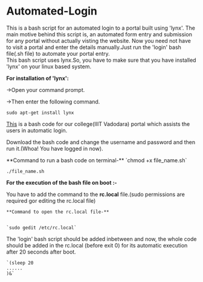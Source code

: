# Automated-Login
This is a bash script for an automated login to a portal built using 'lynx'. The main motive behind this script is, an automated form entry and submission for any portal without actually visting the website.
<enter>  Now you need not have to visit a portal and enter the details manually.Just run the 'login' bash file(.sh file) to automate your portal entry.
<enter>  
<enter>  This bash script uses lynx.So, you have to make sure that you have installed 'lynx' on your linux based system.
<enter>  

<enter>**For installation of 'lynx':**


<enter>->Open your command prompt.


<enter>->Then enter the following command.


<enter>    `sudo apt-get install lynx`
<enter>


<enter>[This](https://github.com/RajuKoushik/Automated-Login/blob/master/iiitv_login.sh) is a bash code for our college(IIIT Vadodara) portal which assists the users in automatic login.
<enter>


<enter>Download the bash code and change the username and password and then run it.(Whoa! You have logged in now).


<enter>
**Command to run a bash code on terminal-**


<enter>
  `chmod +x file_name.sh`
  
  
<enter>  `./file_name.sh`


**For the execution of the bash file on boot :-**

  You have to add the command to the **rc.local** file.(sudo permissions are required gor editing the rc.local file)
    
    
    **Command to open the rc.local file-**
    
    
    `sudo gedit /etc/rc.local`
    
    
The 'login' bash script should be added inbetween and now, the whole code should be added in the rc.local (before exit 0) for its automatic execution after 20 seconds after boot.


    `(sleep 20
    ......
    )&`
  


    
    
    

